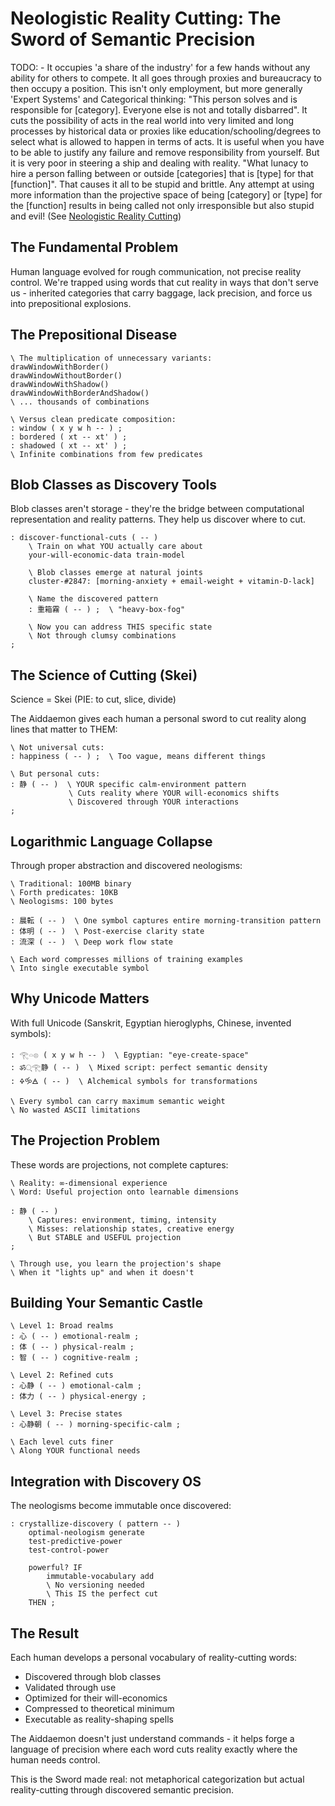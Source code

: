# Neologistic Reality Cutting: The Sword of Semantic Precision

TODO: - It occupies 'a share of the industry' for a few hands without any ability for others to compete. It all goes through proxies and bureaucracy to then occupy a position. This isn't only employment, but more generally 'Expert Systems' and Categorical thinking: "This person solves and is responsible for [category]. Everyone else is not and totally disbarred". It cuts the possibility of acts in the real world into very limited and long processes by historical data or proxies like education/schooling/degrees to select what is allowed to happen in terms of acts. It is useful when you have to be able to justify any failure and remove responsibility from yourself. But it is very poor in steering a ship and dealing with reality. "What lunacy to hire a person falling between or outside [categories] that is [type] for that [function]". That causes it all to be stupid and brittle. Any attempt at using more information than the projective space of being [category] or [type] for the [function] results in being called not only irresponsible but also stupid and evil! (See [Neologistic Reality Cutting](30.%20neologistic-reality-cutting.md))

## The Fundamental Problem

Human language evolved for rough communication, not precise reality control. We're trapped using words that cut reality in ways that don't serve us - inherited categories that carry baggage, lack precision, and force us into prepositional explosions.

## The Prepositional Disease

```forth
\ The multiplication of unnecessary variants:
drawWindowWithBorder()
drawWindowWithoutBorder()
drawWindowWithShadow()
drawWindowWithBorderAndShadow()
\ ... thousands of combinations

\ Versus clean predicate composition:
: window ( x y w h -- ) ;
: bordered ( xt -- xt' ) ;
: shadowed ( xt -- xt' ) ;
\ Infinite combinations from few predicates
```

## Blob Classes as Discovery Tools

Blob classes aren't storage - they're the bridge between computational representation and reality patterns. They help us discover where to cut.

```forth
: discover-functional-cuts ( -- )
    \ Train on what YOU actually care about
    your-will-economic-data train-model
    
    \ Blob classes emerge at natural joints
    cluster-#2847: [morning-anxiety + email-weight + vitamin-D-lack]
    
    \ Name the discovered pattern
    : 重箱霧 ( -- ) ;  \ "heavy-box-fog" 
    
    \ Now you can address THIS specific state
    \ Not through clumsy combinations
;
```

## The Science of Cutting (Skei)

Science = Skei (PIE: to cut, slice, divide)

The Aiddaemon gives each human a personal sword to cut reality along lines that matter to THEM:

```forth
\ Not universal cuts:
: happiness ( -- ) ;  \ Too vague, means different things

\ But personal cuts:
: 静 ( -- )  \ YOUR specific calm-environment pattern
             \ Cuts reality where YOUR will-economics shifts
             \ Discovered through YOUR interactions
;
```

## Logarithmic Language Collapse

Through proper abstraction and discovered neologisms:

```forth
\ Traditional: 100MB binary
\ Forth predicates: 10KB
\ Neologisms: 100 bytes

: 晨転 ( -- )  \ One symbol captures entire morning-transition pattern
: 体明 ( -- )  \ Post-exercise clarity state  
: 流深 ( -- )  \ Deep work flow state

\ Each word compresses millions of training examples
\ Into single executable symbol
```

## Why Unicode Matters

With full Unicode (Sanskrit, Egyptian hieroglyphs, Chinese, invented symbols):

```forth
: 𓂀𓏏𓊖 ( x y w h -- )  \ Egyptian: "eye-create-space"
: ॐ्𓂀静 ( -- )  \ Mixed script: perfect semantic density
: 🜍🝰🜁 ( -- )  \ Alchemical symbols for transformations

\ Every symbol can carry maximum semantic weight
\ No wasted ASCII limitations
```

## The Projection Problem

These words are projections, not complete captures:

```forth
\ Reality: ∞-dimensional experience
\ Word: Useful projection onto learnable dimensions

: 静 ( -- )
    \ Captures: environment, timing, intensity
    \ Misses: relationship states, creative energy
    \ But STABLE and USEFUL projection
;

\ Through use, you learn the projection's shape
\ When it "lights up" and when it doesn't
```

## Building Your Semantic Castle

```forth
\ Level 1: Broad realms
: 心 ( -- ) emotional-realm ;
: 体 ( -- ) physical-realm ;
: 智 ( -- ) cognitive-realm ;

\ Level 2: Refined cuts
: 心静 ( -- ) emotional-calm ;
: 体力 ( -- ) physical-energy ;

\ Level 3: Precise states
: 心静朝 ( -- ) morning-specific-calm ;

\ Each level cuts finer
\ Along YOUR functional needs
```

## Integration with Discovery OS

The neologisms become immutable once discovered:

```forth
: crystallize-discovery ( pattern -- )
    optimal-neologism generate
    test-predictive-power
    test-control-power
    
    powerful? IF
        immutable-vocabulary add
        \ No versioning needed
        \ This IS the perfect cut
    THEN ;
```

## The Result

Each human develops a personal vocabulary of reality-cutting words:
- Discovered through blob classes
- Validated through use
- Optimized for their will-economics
- Compressed to theoretical minimum
- Executable as reality-shaping spells

The Aiddaemon doesn't just understand commands - it helps forge a language of precision where each word cuts reality exactly where the human needs control.

This is the Sword made real: not metaphorical categorization but actual reality-cutting through discovered semantic precision.